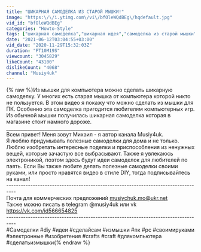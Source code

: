 ```yaml
---
title: "ШИКАРНАЯ САМОДЕЛКА ИЗ СТАРОЙ МЫШКИ!"
image: "https:\/\/i.ytimg.com\/vi\/bfOleWQdBEg\/hqdefault.jpg"
vid_id: "bfOleWQdBEg"
categories: "Howto-Style"
tags: ["шикарная самоделка","шикарная идея","самоделка из старой мышки"]
date: "2021-06-12T03:04:55+03:00"
vid_date: "2020-11-29T15:32:03Z"
duration: "PT10M19S"
viewcount: "3045829"
likeCount: "43100"
dislikeCount: "4068"
channel: "Musiy4uk"
---
```

{% raw %}Из мышки для компьютера можно сделать шикарную самоделку. У многих есть старая мышка от компьютера которой никто не пользуется. В этом видео я покажу что можно сделать из мышки для ПК. Особенно эта самоделка пригодится любителям компьютерных игр. Из обычной мышки получилась шикарная самоделка которая в магазине стоит намного дороже.<br />_______________________________________________<br />Всем привет! Меня зовут Михаил - я автор канала Musiy4uk.<br />Я люблю придумывать полезные самоделки для дома и не только. Люблю изобретать интересные поделки и приспособления из ненужных вещей, которые зачастую все выбрасывают. Также я увлекаюсь электроникой, поэтом здесь будут идеи самоделок для любителей по паять. Если Вы также любите делать полезные самоделки своими руками, или просто нравятся видео в стиле DIY, тогда подписывайтесь на канал!<br />----------------------------------------------------------------------------------<br />Почта для коммерческих предложений musiychuk.mo@ukr.net<br />Также можно писать в telegram @musiy4uk или vk <a rel="nofollow" target="blank" href="https://vk.com/id566654825">https://vk.com/id566654825</a><br />---------------------------------------------------------------------------------- <br />#Самоделки #diy #идеи #сделайсам #измышки #пк #pc #своимируками #электронные #изобретения #crafts #craft #длякомпьютера #сделатьизмышки{% endraw %}
